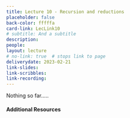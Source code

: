 ```yaml
---
title: Lecture 10 - Recursion and reductions
placeholder: false
back-color: fffffa
card-link: LecLink10
# subtitle: And a subtitle
description:
people:
layout: lecture
# no-link: true  # stops link to page 
deliverydate: 2023-02-21
link-slides:
link-scribbles:
link-recording:
---
```


Nothing so far.....

<h4>Additional Resources</h4>








